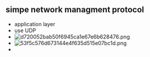 ## simpe network managment protocol

* application layer
* use UDP
* ![d720052bab50f6945ca1e67e6b628476.png](../../../_resources/d720052bab50f6945ca1e67e6b628476.png)
* ![53f5c576d673144e4f635d515e07bc1d.png](../../../_resources/53f5c576d673144e4f635d515e07bc1d.png)
* 